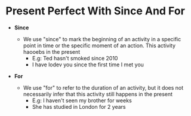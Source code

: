 # Present Perfect With Since And For

- **Since**
  - We use "since" to mark the beginning of an activity in a specific point in time or the specific moment of an action. This activity haooebs in the present
    - E.g: Ted hasn't smoked since 2010
    - I have lodev you since the first time I met you

- **For**
  - We use "for" to refer to the duration of an activity, but it does not necessarily infer that this activity still happens in the present
    - E.g: I haven't seen my brother for weeks
    - She has studied in London for 2 years
